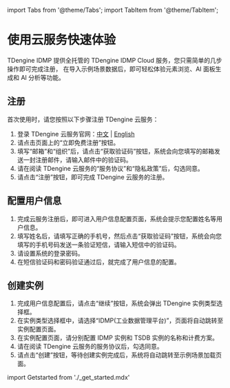 import Tabs from '@theme/Tabs';
import TabItem from '@theme/TabItem';

# 使用云服务快速体验

TDengine IDMP 提供全托管的 TDengine IDMP Cloud 服务，您只需简单的几步操作即可完成注册，
在导入示例场景数据后，即可轻松体验元素浏览、AI 面板生成和 AI 分析等功能。

## 注册

首次使用时，请您按照以下步骤注册 TDengine 云服务：

1. 登录 TDengine 云服务官网：[中文](https://cloud.taosdata.com) | [English](https://cloud.tdengine.com)
1. 请点击页面上的“立即免费注册”按钮。
1. 填写“邮箱”和“组织”后，请点击“获取验证码”按钮，系统会向您填写的邮箱发送一封注册邮件，请输入邮件中的验证码。
1. 请在阅读 TDengine 云服务的“服务协议”和“隐私政策”后，勾选同意。
1. 请点击“注册”按钮，即可完成 TDengine 云服务的注册。

## 配置用户信息

1. 完成云服务注册后，即可进入用户信息配置页面，系统会提示您配置姓名等用户信息。
1. 填写姓名后，请填写正确的手机号，然后点击“获取验证码”按钮，系统会向您填写的手机号码发送一条验证短信，请输入短信中的验证码。
1. 请设置系统的登录密码。
1. 在短信验证码和密码验证通过后，就完成了用户信息的配置。

## 创建实例

1. 完成用户信息配置后，请点击“继续”按钮，系统会弹出 TDengine 实例类型选择框。
1. 在实例类型选择框中，请选择“IDMP(工业数据管理平台)”，页面将自动跳转至实例配置页面。
1. 在实例配置页面，请分别配置 IDMP 实例和 TSDB 实例的名称和计费方案。
1. 请在阅读 TDengine 云服务的服务协议后，勾选同意。
1. 请点击“创建”按钮，等待创建实例完成后，系统将自动跳转至示例场景加载页面。

import Getstarted from './_get_started.mdx'

<Getstarted />